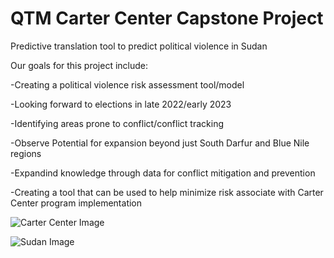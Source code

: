 # QTM Carter Center Capstone Project
 Predictive translation tool to predict political violence in Sudan

Our goals for this project include:

-Creating a political violence risk assessment tool/model


-Looking forward to elections in late 2022/early 2023


-Identifying areas prone to conflict/conflict tracking


-Observe Potential for expansion beyond just South Darfur and Blue Nile regions


-Expandind knowledge through data for conflict mitigation and prevention


-Creating a tool that can be used to help minimize risk associate with Carter Center program implementation

![Carter Center Image](https://user-images.githubusercontent.com/78614695/154821547-76c1d91f-a03b-4cbf-9235-08b630e1b925.png)

![Sudan Image](https://user-images.githubusercontent.com/78614695/154821583-bbff4e67-4619-422d-8610-f3e7e6a8f568.png)

